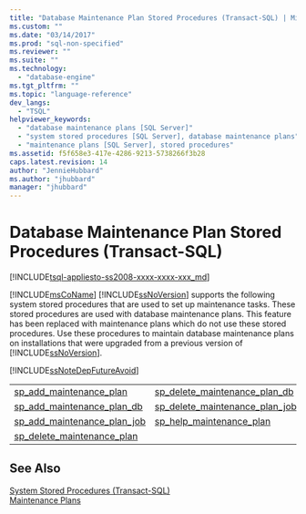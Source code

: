 ```yaml
---
title: "Database Maintenance Plan Stored Procedures (Transact-SQL) | Microsoft Docs"
ms.custom: ""
ms.date: "03/14/2017"
ms.prod: "sql-non-specified"
ms.reviewer: ""
ms.suite: ""
ms.technology: 
  - "database-engine"
ms.tgt_pltfrm: ""
ms.topic: "language-reference"
dev_langs: 
  - "TSQL"
helpviewer_keywords: 
  - "database maintenance plans [SQL Server]"
  - "system stored procedures [SQL Server], database maintenance plans"
  - "maintenance plans [SQL Server], stored procedures"
ms.assetid: f5f658e3-417e-4286-9213-5738266f3b28
caps.latest.revision: 14
author: "JennieHubbard"
ms.author: "jhubbard"
manager: "jhubbard"
---
```

# Database Maintenance Plan Stored Procedures (Transact-SQL)
[!INCLUDE[tsql-appliesto-ss2008-xxxx-xxxx-xxx_md](../../includes/tsql-appliesto-ss2008-xxxx-xxxx-xxx-md.md)]

  [!INCLUDE[msCoName](../../includes/msconame-md.md)] [!INCLUDE[ssNoVersion](../../includes/ssnoversion-md.md)] supports the following system stored procedures that are used to set up maintenance tasks. These stored procedures are used with database maintenance plans. This feature has been replaced with maintenance plans which do not use these stored procedures. Use these procedures to maintain database maintenance plans on installations that were upgraded from a previous version of [!INCLUDE[ssNoVersion](../../includes/ssnoversion-md.md)].  
  
 [!INCLUDE[ssNoteDepFutureAvoid](../../includes/ssnotedepfutureavoid-md.md)]  
  
|||  
|-|-|  
|[sp_add_maintenance_plan](../../relational-databases/system-stored-procedures/sp-add-maintenance-plan-transact-sql.md)|[sp_delete_maintenance_plan_db](../../relational-databases/system-stored-procedures/sp-delete-maintenance-plan-db-transact-sql.md)|  
|[sp_add_maintenance_plan_db](../../relational-databases/system-stored-procedures/sp-add-maintenance-plan-db-transact-sql.md)|[sp_delete_maintenance_plan_job](../../relational-databases/system-stored-procedures/sp-delete-maintenance-plan-job-transact-sql.md)|  
|[sp_add_maintenance_plan_job](../../relational-databases/system-stored-procedures/sp-add-maintenance-plan-job-transact-sql.md)|[sp_help_maintenance_plan](../../relational-databases/system-stored-procedures/sp-help-maintenance-plan-transact-sql.md)|  
|[sp_delete_maintenance_plan](../../relational-databases/system-stored-procedures/sp-delete-maintenance-plan-transact-sql.md)||  
  
## See Also  
 [System Stored Procedures &#40;Transact-SQL&#41;](../../relational-databases/system-stored-procedures/system-stored-procedures-transact-sql.md)   
 [Maintenance Plans](../../relational-databases/maintenance-plans/maintenance-plans.md)  
  
  